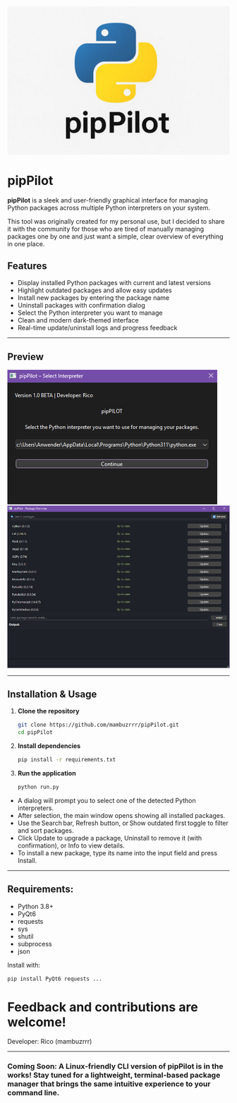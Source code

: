![pipPilot Preview](assets/pipPIlot1.png)

# pipPilot

**pipPilot** is a sleek and user-friendly graphical interface for managing Python packages across multiple Python interpreters on your system.

This tool was originally created for my personal use, but I decided to share it with the community for those who are tired of manually managing packages one by one and just want a simple, clear overview of everything in one place.

## Features

- Display installed Python packages with current and latest versions  
- Highlight outdated packages and allow easy updates  
- Install new packages by entering the package name  
- Uninstall packages with confirmation dialog  
- Select the Python interpreter you want to manage  
- Clean and modern dark-themed interface  
- Real-time update/uninstall logs and progress feedback  

---

## Preview

![pipPilot Preview](assets/pippilot_preview.png)  
![pipPilot Preview](assets/pippilot_preview1.png)

---

## Installation & Usage

1. **Clone the repository**  
   ```bash
   git clone https://github.com/mambuzrrr/pipPilot.git
   cd pipPilot
   ```

2. **Install dependencies**
   ```bash
   pip install -r requirements.txt
   ```

3. **Run the application**
   ```bash
   python run.py
   ```
- A dialog will prompt you to select one of the detected Python interpreters.
- After selection, the main window opens showing all installed packages.
- Use the Search bar, Refresh button, or Show outdated first toggle to filter and sort packages.
- Click Update to upgrade a package, Uninstall to remove it (with confirmation), or Info to view details.
- To install a new package, type its name into the input field and press Install.

---

## Requirements:
- Python 3.8+
- PyQt6
- requests
- sys
- shutil
- subprocess
- json

Install with:
```bash
pip install PyQt6 requests ...
```

# Feedback and contributions are welcome!

Developer: Rico (mambuzrrr)

--- 

### Coming Soon: A Linux-friendly CLI version of pipPilot is in the works! Stay tuned for a lightweight, terminal‑based package manager that brings the same intuitive experience to your command line.
